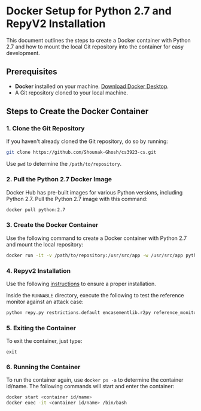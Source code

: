 # Docker Setup for Python 2.7 and RepyV2 Installation

This document outlines the steps to create a Docker container with Python 2.7 and how to mount the local Git repository into the container for easy development.

## Prerequisites

- **Docker** installed on your machine. [Download Docker Desktop](https://www.docker.com/products/docker-desktop).
- A Git repository cloned to your local machine.

## Steps to Create the Docker Container

### 1. Clone the Git Repository

If you haven't already cloned the Git repository, do so by running:

```bash
git clone https://github.com/Shounak-Ghosh/cs3923-cs.git
```

Use `pwd` to determine the `/path/to/repository`. 

### 2. Pull the Python 2.7 Docker Image
Docker Hub has pre-built images for various Python versions, including Python 2.7. Pull the Python 2.7 image with this command:

```bash
docker pull python:2.7
```

### 3. Create the Docker Container
Use the following command to create a Docker container with Python 2.7 and mount the local repository:

```bash
docker run -it -v /path/to/repository:/usr/src/app -w /usr/src/app python:2.7 /bin/bash
```

### 4. Repyv2 Installation
Use the following [instructions](https://github.com/SeattleTestbed/docs/blob/master/Contributing/BuildInstructions.md#prerequisites) to ensure a proper installation. 

Inside the `RUNNABLE` directory, execute the following to test the reference monitor against an attack case:

```bash
python repy.py restrictions.default encasementlib.r2py reference_monitor_sg7569.r2py sg7569_attackcase.r2py
```

### 5. Exiting the Container
To exit the container, just type:
```
exit
```

### 6. Running the Container
To run the container again, use `docker ps -a` to determine the container id/name. The following commands will start and enter the container:

```bash
docker start <container id/name>
docker exec -it <container id/name> /bin/bash
```




